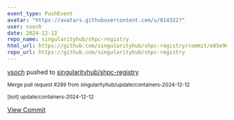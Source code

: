 ```yaml
---
event_type: PushEvent
avatar: "https://avatars.githubusercontent.com/u/814322?"
user: vsoch
date: 2024-12-12
repo_name: singularityhub/shpc-registry
html_url: https://github.com/singularityhub/shpc-registry/commit/e05e9606c313be64610ad4509d9622547d66573e
repo_url: https://github.com/singularityhub/shpc-registry
---
```


<a href='https://github.com/vsoch' target='_blank'>vsoch</a> pushed to <a href='https://github.com/singularityhub/shpc-registry' target='_blank'>singularityhub/shpc-registry</a>

<small>Merge pull request #289 from singularityhub/update/containers-2024-12-12

[bot] update/containers-2024-12-12</small>

<a href='https://github.com/singularityhub/shpc-registry/commit/e05e9606c313be64610ad4509d9622547d66573e' target='_blank'>View Commit</a>